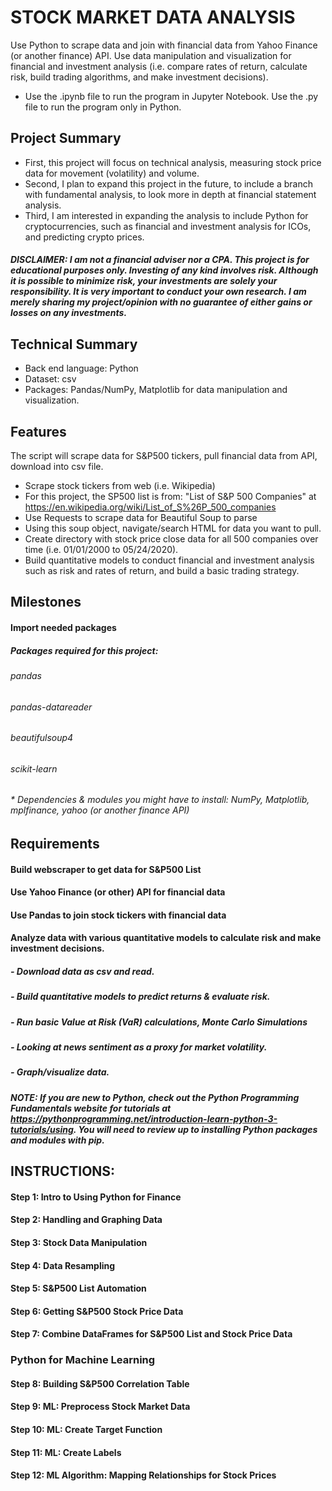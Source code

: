 # STOCK MARKET DATA ANALYSIS
Use Python to scrape data and join with financial data from Yahoo Finance (or another finance) API. Use data manipulation and visualization for financial and investment analysis (i.e. compare rates of return, calculate risk, build trading algorithms, and make investment decisions).  

* Use the .ipynb file to run the program in Jupyter Notebook. Use the .py file to run the program only in Python.

## Project Summary 
* First, this project will focus on technical analysis, measuring stock price data for movement (volatility) and volume.
* Second, I plan to expand this project in the future, to include a branch with fundamental analysis, to look more in depth at financial statement analysis.
* Third, I am interested in expanding the analysis to include Python for cryptocurrencies, such as financial and investment analysis for ICOs, and predicting crypto prices. 

##### <b>DISCLAIMER:</b> I am not a financial adviser nor a CPA. This project is for educational purposes only. Investing of any kind involves risk. Although it is possible to minimize risk, your investments are solely your responsibility. It is very important to conduct your own research. I am merely sharing my project/opinion with no guarantee of either gains or losses on any investments.

## Technical Summary
* Back end language: Python
* Dataset: csv
* Packages: Pandas/NumPy, Matplotlib for data manipulation and visualization.

## Features
The script will scrape data for S&P500 tickers, pull financial data from API, download into csv file. 
* Scrape stock tickers from web (i.e. Wikipedia) 
* For this project, the SP500 list is from: "List of S&P 500 Companies" at https://en.wikipedia.org/wiki/List_of_S%26P_500_companies
* Use Requests to scrape data for Beautiful Soup to parse
* Using this soup object, navigate/search HTML for data you want to pull. 
* Create directory with stock price close data for all 500 companies over time (i.e. 01/01/2000 to 05/24/2020). 
* Build quantitative models to conduct financial and investment analysis such as risk and rates of return, and build a basic trading strategy. 

## Milestones
#### Import needed packages
##### <b>Packages required for this project:</b>
###### pandas
###### pandas-datareader
###### beautifulsoup4
###### scikit-learn
###### * Dependencies & modules you might have to install: NumPy, Matplotlib, mplfinance, yahoo (or another finance API) 

## Requirements
#### Build webscraper to get data for S&P500 List</b>
#### Use Yahoo Finance (or other) API for financial data
#### Use Pandas to join stock tickers with financial data
#### Analyze data with various quantitative models to calculate risk and make investment decisions.
#####   - Download data as csv and read. 
#####   - Build quantitative models to predict returns & evaluate risk. 
#####   - Run basic Value at Risk (VaR) calculations, Monte Carlo Simulations
#####   - Looking at news sentiment as a proxy for market volatility.
#####   - Graph/visualize data.

##### <b> NOTE:</b> If you are new to Python, check out the Python Programming Fundamentals website for tutorials at https://pythonprogramming.net/introduction-learn-python-3-tutorials/using. You will need to review up to installing Python packages and modules with pip. 

## <b>INSTRUCTIONS:</b>
#### <b>Step 1:</b> Intro to Using Python for Finance
#### <b>Step 2:</b> Handling and Graphing Data
#### <b>Step 3:</b> Stock Data Manipulation
#### <b>Step 4:</b> Data Resampling
#### <b>Step 5:</b> S&P500 List Automation
#### <b>Step 6:</b> Getting S&P500 Stock Price Data
#### <b>Step 7:</b> Combine DataFrames for S&P500 List and Stock Price Data
### Python for Machine Learning
#### <b>Step 8:</b> Building S&P500 Correlation Table
#### <b>Step 9:</b> ML: Preprocess Stock Market Data
#### <b>Step 10:</b> ML: Create Target Function 
#### <b>Step 11:</b> ML: Create Labels
#### <b>Step 12:</b> ML Algorithm: Mapping Relationships for Stock Prices
